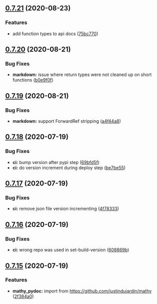 ## [0.7.21](https://github.com/mathy/mathy_pydoc/compare/v0.7.20...v0.7.21) (2020-08-23)


### Features

* add function types to api docs ([75bc770](https://github.com/mathy/mathy_pydoc/commit/75bc770188e0db6e3fe07d913c3ae3a08b243940))

## [0.7.20](https://github.com/mathy/mathy_pydoc/compare/v0.7.19...v0.7.20) (2020-08-21)


### Bug Fixes

* **markdown:** issue where return types were not cleaned up on short functions ([b0e9f0f](https://github.com/mathy/mathy_pydoc/commit/b0e9f0f08356ac983d0a280cefc4f740717d65ba))

## [0.7.19](https://github.com/mathy/mathy_pydoc/compare/v0.7.18...v0.7.19) (2020-08-21)


### Bug Fixes

* **markdown:** support ForwardRef stripping ([a4f44a8](https://github.com/mathy/mathy_pydoc/commit/a4f44a8db8ccf9223f5845758b5c02449eb3f63a))

## [0.7.18](https://github.com/mathy/mathy_pydoc/compare/v0.7.17...v0.7.18) (2020-07-19)


### Bug Fixes

* **ci:** bump version after pypi step ([69bfd5f](https://github.com/mathy/mathy_pydoc/commit/69bfd5f164cf633df6a3466c656014c96a314a5a))
* **ci:** do version increment during deploy step ([be7be55](https://github.com/mathy/mathy_pydoc/commit/be7be55bd3eab4dad6cea34d8e333f58bec21d62))

## [0.7.17](https://github.com/mathy/mathy_pydoc/compare/v0.7.16...v0.7.17) (2020-07-19)


### Bug Fixes

* **ci:** remove json file version incrementing ([4f78333](https://github.com/mathy/mathy_pydoc/commit/4f7833385e942f4f12da43d4dd1f8a8673395b89))

## [0.7.16](https://github.com/mathy/mathy_pydoc/compare/v0.7.15...v0.7.16) (2020-07-19)


### Bug Fixes

* **ci:** wrong repo was used in set-build-version ([608869b](https://github.com/mathy/mathy_pydoc/commit/608869b0880bedd3a36bfe62b353a69552338d2f))

## [0.7.15](https://github.com/mathy/mathy_pydoc/compare/v0.7.14...v0.7.15) (2020-07-19)


### Features

* **mathy_pydoc:** import from https://github.com/justindujardin/mathy ([2f384a0](https://github.com/mathy/mathy_pydoc/commit/2f384a098cbded2a0c027d2422464b25c93f3127))
